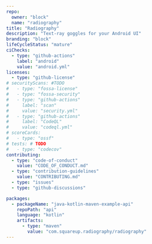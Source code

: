 ```yaml
---
repo:
  owner: "block"
  name: "radiography"
title: "Radiography"
description: "Text-ray goggles for your Android UI"
branding: "block"
lifeCycleStatus: "mature"
ciChecks:
  - type: "github-actions"
    label: "android"
    value: "android.yml"
licenses:
  - type: "github-license"
# securityScans: #TODO
#   - type: "fossa-license"
#   - type: "fossa-security"
#   - type: "github-actions"
#     label: "scan"
#     value: "security.yml"
#   - type: "github-actions"
#     label: "CodeQL"
#     value: "codeql.yml"
# scoreCards:
#   - type: "ossf"
# tests: # TODO
#   - type: "codecov"
contributing:
  - type: "code-of-conduct"
    value: "CODE_OF_CONDUCT.md"
  - type: "contribution-guidelines"
    value: "CONTRIBUTING.md"
  - type: "issues"
  - type: "github-discussions"

packages:
  - packageName: "java-kotlin-maven-example-api"
    repoPath: "api"
    language: "kotlin"
    artifacts:
      - type: "maven"
        value: "com.squareup.radiography/radiography"
---
```

